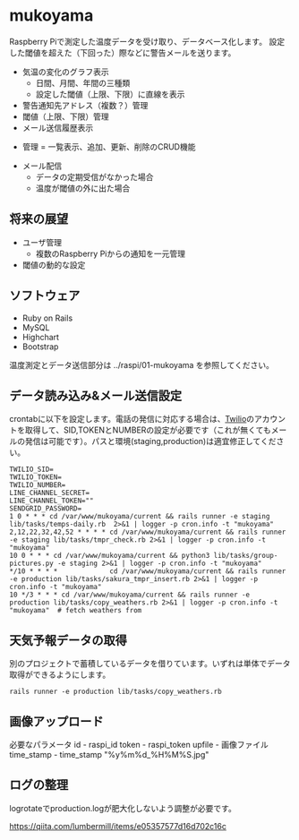# mukoyama
Raspberry Piで測定した温度データを受け取り、データベース化します。
設定した閾値を超えた（下回った）際などに警告メールを送ります。

- 気温の変化のグラフ表示
  - 日間、月間、年間の三種類
  - 設定した閾値（上限、下限）に直線を表示
- 警告通知先アドレス（複数？）管理
- 閾値（上限、下限）管理
- メール送信履歴表示

* 管理 = 一覧表示、追加、更新、削除のCRUD機能

- メール配信
  - データの定期受信がなかった場合
  - 温度が閾値の外に出た場合

## 将来の展望
- ユーザ管理
  - 複数のRaspberry Piからの通知を一元管理
- 閾値の動的な設定

## ソフトウェア
- Ruby on Rails
- MySQL
- Highchart
- Bootstrap

温度測定とデータ送信部分は ../raspi/01-mukoyama を参照してください。

## データ読み込み&メール送信設定
crontabに以下を設定します。電話の発信に対応する場合は、[Twilio](https://www.twilio.com)のアカウントを取得して、SID,TOKENとNUMBERの設定が必要です（これが無くてもメールの発信は可能です）。パスと環境(staging,production)は適宜修正してください。

```
TWILIO_SID=
TWILIO_TOKEN=
TWILIO_NUMBER=
LINE_CHANNEL_SECRET=
LINE_CHANNEL_TOKEN=""
SENDGRID_PASSWORD=
1 0 * * * cd /var/www/mukoyama/current && rails runner -e staging lib/tasks/temps-daily.rb  2>&1 | logger -p cron.info -t "mukoyama"
2,12,22,32,42,52 * * * * cd /var/www/mukoyama/current && rails runner -e staging lib/tasks/tmpr_check.rb 2>&1 | logger -p cron.info -t "mukoyama"
10 0 * * * cd /var/www/mukoyama/current && python3 lib/tasks/group-pictures.py -e staging 2>&1 | logger -p cron.info -t "mukoyama"
*/10 * * * *             cd /var/www/mukoyama/current && rails runner -e production lib/tasks/sakura_tmpr_insert.rb 2>&1 | logger -p cron.info -t "mukoyama"
10 */3 * * * cd /var/www/mukoyama/current && rails runner -e production lib/tasks/copy_weathers.rb 2>&1 | logger -p cron.info -t "mukoyama"  # fetch weathers from
 ```

## 天気予報データの取得
別のプロジェクトで蓄積しているデータを借りています。いずれは単体でデータ取得ができるようにします。
```
rails runner -e production lib/tasks/copy_weathers.rb
```

## 画像アップロード
必要なパラメータ
id          - raspi_id
token       - raspi_token
upfile      - 画像ファイル
time_stamp  - time_stamp "%y%m%d_%H%M%S.jpg"


## ログの整理
logrotateでproduction.logが肥大化しないよう調整が必要です。

https://qiita.com/lumbermill/items/e05357577d16d702c16c
